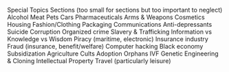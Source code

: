 Special Topics Sections (too small for sections but too important to neglect) Alcohol Meat Pets Cars Pharmaceuticals Arms & Weapons Cosmetics Housing Fashion/Clothing Packaging Communications Anti-depressants Suicide Corruption Organized crime Slavery & Trafficking Information vs Knowledge vs Wisdom Piracy (maritime, electronic) Insurance industry Fraud (insurance, benefit/welfare) Computer hacking Black economy Subsidization Agriculture  Cults Adoption Orphans IVF Genetic Engineering & Cloning Intellectual Property Travel (particularly leisure)       